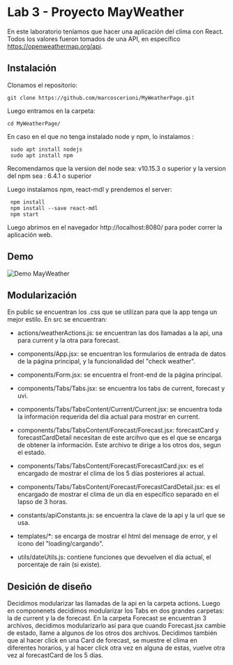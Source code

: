 # Lab 3 - Proyecto MayWeather

En este laboratorio teníamos que hacer una aplicación del clima con React. Todos los valores fueron tomados de una API, en específico https://openweathermap.org/api. 


## Instalación

Clonamos el repositorio: 

    git clone https://github.com/marcoscerioni/MyWeatherPage.git

Luego entramos en la carpeta: 

    cd MyWeatherPage/
    
En caso en el que no tenga instalado node y npm, lo instalamos :

     sudo apt install nodejs
     sudo apt install npm

Recomendamos que la version del node  sea: v10.15.3 o superior y la version del npm sea : 6.4.1 o superior

Luego instalamos npm, react-mdl y prendemos el server:

	 npm install
	 npm install --save react-mdl
	 npm start

Luego abrimos en el navegador http://localhost:8080/ para poder correr la aplicación web.

## Demo
![Demo MayWeather](https://lh3.googleusercontent.com/gvWeJbZBqMAmAeACeO6zFKx1F6XKZapGSOBv7yFjC5p9kpGeYy68j6zBEUwQLZBaeskBIB5sd7GAaA=s1000)

## Modularización

 En public se encuentran los .css que se utilizan para que la app tenga un mejor estilo. 
 En src se encuentran: 
 - actions/weatherActions.js: se encuentran las dos llamadas a la api, una para current y la otra para forecast.
 
 - components/App.jsx: se encuentran los formularios de entrada de datos de la página principal, y la funcionalidad del "check weather".
 
 - components/Form.jsx: se encuentra el front-end de la página principal. 
 
 - components/Tabs/Tabs.jsx: se encuentra los tabs de current, forecast y uvi. 
 
 - components/Tabs/TabsContent/Current/Current.jsx: se encuentra toda la información requerida del día actual para mostrar en current. 
 
 - components/Tabs/TabsContent/Forecast/Forecast.jsx: forecastCard y forecastCardDetail necesitan de este arcihvo que es el que se encarga de obtener la información. Este archivo te dirige a los otros dos, segun el estado. 
 
 - components/Tabs/TabsContent/Forecast/ForecastCard.jsx: es el encargado de mostrar el clima de los 5 días posteriores al actual.
 
 - components/Tabs/TabsContent/Forecast/ForecastCardDetail.jsx: es el encargado de mostrar el clima de un día en específico separado en el lapso de 3 horas.
 
 - constants/apiConstants.js: se encuentra la clave de la api y  la url que se usa.
 
 - templates/*: se encarga de mostrar el html del mensage de error, y el ícono del "loading/cargando".
 
 - utils/dateUtils.js: contiene funciones que devuelven el día actual, el porcentaje de rain (si existe).
 
 ## Desición de diseño
 Decidimos modularizar las llamadas de la api en la carpeta actions. 
 Luego en componenets decidimos modularizar los Tabs en dos grandes carpetas: la de current y la de forecast. 
 En la carpeta Forecast se encuentran 3 archivos, decidimos modularizarlo así para que cuando Forecast.jsx cambie de estado, llame a algunos de los otros dos archivos. 
 Decidimos también que al hacer click en una Card de forecast, se muestre el clima en diferentes horarios, y al hacer click otra vez en alguna de estas, vuelve otra vez al forecastCard de los 5 días. 


